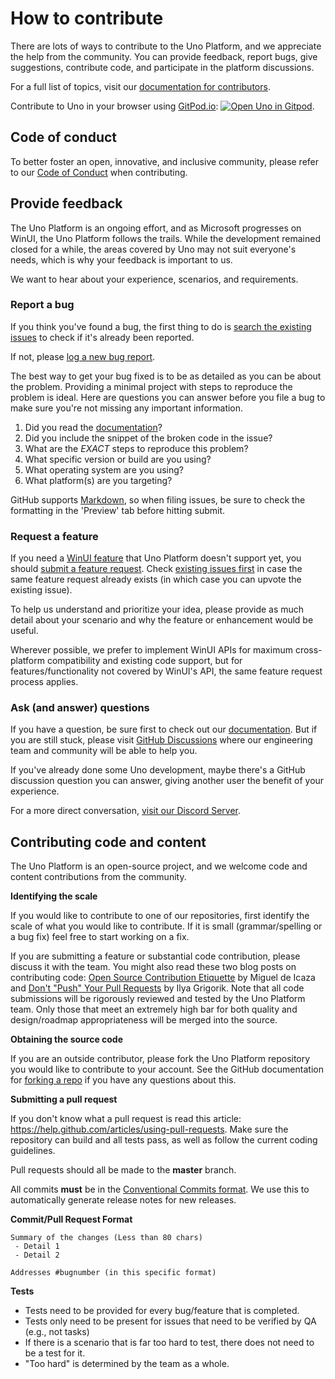 # How to contribute

There are lots of ways to contribute to the Uno Platform, and we appreciate the help from the community. You can provide feedback, report bugs, give suggestions, contribute code, and participate in the platform discussions.

For a full list of topics, visit our [documentation for contributors](https://platform.uno/docs/articles/uno-development/contributing-intro.html).

Contribute to Uno in your browser using [GitPod.io](https://gitpod.io): [![Open Uno in Gitpod](https://gitpod.io/button/open-in-gitpod.svg)](https://gitpod.io/#https://github.com/unoplatform/uno).

## Code of conduct

To better foster an open, innovative, and inclusive community, please refer to our [Code of Conduct](CODE_OF_CONDUCT.md) when contributing.

## Provide feedback

The Uno Platform is an ongoing effort, and as Microsoft progresses on WinUI, the Uno Platform follows the trails. While the development remained closed for a while, the areas covered by Uno may not suit everyone's needs, which is why your feedback is important to us.

We want to hear about your experience, scenarios, and requirements.

### Report a bug

If you think you've found a bug, the first thing to do is [search the existing issues](https://github.com/unoplatform/Uno/issues?q=is%3Aissue+is%3Aopen+label%3Akind%2Fbug) to check if it's already been reported.

If not, please [log a new bug report](https://github.com/unoplatform/uno/issues/new?labels=kind%2Fbug%2C+triage%2Funtriaged&template=bug-report.md).

The best way to get your bug fixed is to be as detailed as you can be about the problem.
Providing a minimal project with steps to reproduce the problem is ideal.
Here are questions you can answer before you file a bug to make sure you're not missing any important information.

1. Did you read the [documentation](https://platform.uno/docs/articles/intro.html)?
2. Did you include the snippet of the broken code in the issue?
3. What are the *EXACT* steps to reproduce this problem?
4. What specific version or build are you using?
5. What operating system are you using?
6. What platform(s) are you targeting?

GitHub supports [Markdown](https://help.github.com/articles/github-flavored-markdown/), so when filing issues, be sure to check the formatting in the 'Preview' tab before hitting submit.

### Request a feature

If you need a [WinUI feature](https://learn.microsoft.com/uwp/api/microsoft.ui.xaml.controls) that Uno Platform doesn't support yet, you should [submit a feature request](https://github.com/unoplatform/uno/issues/new?labels=kind%2Fenhancement%2C+triage%2Funtriaged&template=enhancement.md). Check [existing issues first](https://github.com/unoplatform/uno/issues?q=is%3Aissue+is%3Aopen+label%3Akind%2Fenhancement) in case the same feature request already exists (in which case you can upvote the existing issue).

To help us understand and prioritize your idea, please provide as much detail about your scenario and why the feature or enhancement would be useful.

Wherever possible, we prefer to implement WinUI APIs for maximum cross-platform compatibility and existing code support, but for features/functionality not covered by WinUI's API, the same feature request process applies.

### Ask (and answer) questions

If you have a question, be sure first to check out our [documentation](https://platform.uno/docs/articles/intro.html). But if you are still stuck, please visit [GitHub Discussions](https://github.com/unoplatform/uno/discussions) where our engineering team and community will be able to help you.

If you've already done some Uno development, maybe there's a GitHub discussion question you can answer, giving another user the benefit of your experience.

For a more direct conversation, [visit our Discord Server](https://platform.uno/discord).

## Contributing code and content

The Uno Platform is an open-source project, and we welcome code and content contributions from the community.

**Identifying the scale**

If you would like to contribute to one of our repositories, first identify the scale of what you would like to contribute. If it is small (grammar/spelling or a bug fix) feel free to start working on a fix.

If you are submitting a feature or substantial code contribution, please discuss it with the team. You might also read these two blog posts on contributing code: [Open Source Contribution Etiquette](http://tirania.org/blog/archive/2010/Dec-31.html) by Miguel de Icaza and [Don't "Push" Your Pull Requests](https://www.igvita.com/2011/12/19/dont-push-your-pull-requests/) by Ilya Grigorik. Note that all code submissions will be rigorously reviewed and tested by the Uno Platform team. Only those that meet an extremely high bar for both quality and design/roadmap appropriateness will be merged into the source.

**Obtaining the source code**

If you are an outside contributor, please fork the Uno Platform repository you would like to contribute to your account. See the GitHub documentation for [forking a repo](https://help.github.com/articles/fork-a-repo/) if you have any questions about this.

**Submitting a pull request**

If you don't know what a pull request is read this article: https://help.github.com/articles/using-pull-requests. Make sure the repository can build and all tests pass, as well as follow the current coding guidelines.

Pull requests should all be made to the **master** branch.

All commits **must** be in the [Conventional Commits format](doc/articles/uno-development/git-conventional-commits.md). We use this to automatically generate release notes for new releases.

**Commit/Pull Request Format**

```
Summary of the changes (Less than 80 chars)
 - Detail 1
 - Detail 2

Addresses #bugnumber (in this specific format)
```

**Tests**

-  Tests need to be provided for every bug/feature that is completed.
-  Tests only need to be present for issues that need to be verified by QA (e.g., not tasks)
-  If there is a scenario that is far too hard to test, there does not need to be a test for it.
  - "Too hard" is determined by the team as a whole.
